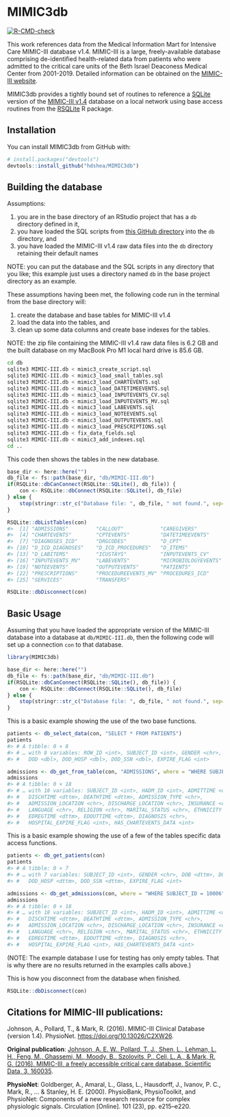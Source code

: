 
<!-- README.md is generated from README.Rmd. Please edit that file -->

# MIMIC3db

<!-- badges: start -->

[![R-CMD-check](https://github.com/hdshea/MIMIC3db/workflows/R-CMD-check/badge.svg)](https://github.com/hdshea/MIMIC3db/actions)
<!-- badges: end -->

This work references data from the Medical Information Mart for
Intensive Care MIMIC-III database v1.4. MIMIC-III is a large,
freely-available database comprising de-identified health-related data
from patients who were admitted to the critical care units of the Beth
Israel Deaconess Medical Center from 2001-2019. Detailed information can
be obtained on the [MIMIC-III website](https://mimic.mit.edu/docs/iii/).

MIMIC3db provides a tightly bound set of routines to reference a
[SQLite](https://www.sqlite.org/index.html) version of the [MIMIC-III
v1.4](https://physionet.org/content/mimiciii/1.4/) database on a local
network using base access routines from the
[RSQLite](https://github.com/r-dbi/RSQLite) R package.

## Installation

You can install MIMIC3db from GitHub with:

``` r
# install.packages("devtools")
devtools::install_github("hdshea/MIMIC3db")
```

## Building the database

Assumptions:

1.  you are in the base directory of an RStudio project that has a `db`
    directory defined in it,
2.  you have loaded the SQL scripts from [this GitHub
    directory](https://github.com/hdshea/MIMIC3db/tree/main/inst/sql)
    into the `db` directory, and
3.  you have loaded the MIMIC-III v1.4 raw data files into the `db`
    directory retaining their default names

NOTE: you can put the database and the SQL scripts in any directory that
you like; this example just uses a directory named `db` in the base
project directory as an example.

These assumptions having been met, the following code run in the
terminal from the base directory will:

1.  create the database and base tables for MIMIC-III v1.4
2.  load the data into the tables, and
3.  clean up some data columns and create base indexes for the tables.

NOTE: the zip file containing the MIMIC-III v1.4 raw data files is 6.2
GB and the built database on my MacBook Pro M1 local hard drive is 85.6
GB.

``` bash
cd db
sqlite3 MIMIC-III.db < mimic3_create_script.sql
sqlite3 MIMIC-III.db < mimic3_load_small_tables.sql
sqlite3 MIMIC-III.db < mimic3_load_CHARTEVENTS.sql
sqlite3 MIMIC-III.db < mimic3_load_DATETIMEEVENTS.sql
sqlite3 MIMIC-III.db < mimic3_load_INPUTEVENTS_CV.sql
sqlite3 MIMIC-III.db < mimic3_load_INPUTEVENTS_MV.sql
sqlite3 MIMIC-III.db < mimic3_load_LABEVENTS.sql
sqlite3 MIMIC-III.db < mimic3_load_NOTEEVENTS.sql
sqlite3 MIMIC-III.db < mimic3_load_OUTPUTEVENTS.sql
sqlite3 MIMIC-III.db < mimic3_load_PRESCRIPTIONS.sql
sqlite3 MIMIC-III.db < fix_data_fields.sql
sqlite3 MIMIC-III.db < mimic3_add_indexes.sql
cd ..
```

This code then shows the tables in the new database.

``` r
base_dir <- here::here("")
db_file <- fs::path(base_dir, "db/MIMIC-III.db")
if(RSQLite::dbCanConnect(RSQLite::SQLite(), db_file)) {
    con <- RSQLite::dbConnect(RSQLite::SQLite(), db_file)
} else {
    stop(stringr::str_c("Database file: ", db_file, " not found.", sep=""))
}
```

``` r
RSQLite::dbListTables(con)
#>  [1] "ADMISSIONS"         "CALLOUT"            "CAREGIVERS"        
#>  [4] "CHARTEVENTS"        "CPTEVENTS"          "DATETIMEEVENTS"    
#>  [7] "DIAGNOSES_ICD"      "DRGCODES"           "D_CPT"             
#> [10] "D_ICD_DIAGNOSES"    "D_ICD_PROCEDURES"   "D_ITEMS"           
#> [13] "D_LABITEMS"         "ICUSTAYS"           "INPUTEVENTS_CV"    
#> [16] "INPUTEVENTS_MV"     "LABEVENTS"          "MICROBIOLOGYEVENTS"
#> [19] "NOTEEVENTS"         "OUTPUTEVENTS"       "PATIENTS"          
#> [22] "PRESCRIPTIONS"      "PROCEDUREEVENTS_MV" "PROCEDURES_ICD"    
#> [25] "SERVICES"           "TRANSFERS"
```

``` r
RSQLite::dbDisconnect(con)
```

## Basic Usage

Assuming that you have loaded the appropriate version of the MIMIC-III
database into a database at `db/MIMIC-III.db`, then the following code
will set up a connection `con` to that database.

``` r
library(MIMIC3db)

base_dir <- here::here("")
db_file <- fs::path(base_dir, "db/MIMIC-III.db")
if(RSQLite::dbCanConnect(RSQLite::SQLite(), db_file)) {
    con <- RSQLite::dbConnect(RSQLite::SQLite(), db_file)
} else {
    stop(stringr::str_c("Database file: ", db_file, " not found.", sep=""))
}
```

This is a basic example showing the use of the two base functions.

``` r
patients <- db_select_data(con, "SELECT * FROM PATIENTS")
patients
#> # A tibble: 0 × 8
#> # … with 8 variables: ROW_ID <int>, SUBJECT_ID <int>, GENDER <chr>, DOB <dbl>,
#> #   DOD <dbl>, DOD_HOSP <dbl>, DOD_SSN <dbl>, EXPIRE_FLAG <int>

admissions <- db_get_from_table(con, "ADMISSIONS", where = "WHERE SUBJECT_ID = 10006")
admissions
#> # A tibble: 0 × 18
#> # … with 18 variables: SUBJECT_ID <int>, HADM_ID <int>, ADMITTIME <dttm>,
#> #   DISCHTIME <dttm>, DEATHTIME <dttm>, ADMISSION_TYPE <chr>,
#> #   ADMISSION_LOCATION <chr>, DISCHARGE_LOCATION <chr>, INSURANCE <chr>,
#> #   LANGUAGE <chr>, RELIGION <chr>, MARITAL_STATUS <chr>, ETHNICITY <chr>,
#> #   EDREGTIME <dttm>, EDOUTTIME <dttm>, DIAGNOSIS <chr>,
#> #   HOSPITAL_EXPIRE_FLAG <int>, HAS_CHARTEVENTS_DATA <int>
```

This is a basic example showing the use of a few of the tables specific
data access functions.

``` r
patients <- db_get_patients(con)
patients
#> # A tibble: 0 × 7
#> # … with 7 variables: SUBJECT_ID <int>, GENDER <chr>, DOB <dttm>, DOD <dttm>,
#> #   DOD_HOSP <dttm>, DOD_SSN <dttm>, EXPIRE_FLAG <int>

admissions <- db_get_admissions(con, where = "WHERE SUBJECT_ID = 10006")
admissions
#> # A tibble: 0 × 18
#> # … with 18 variables: SUBJECT_ID <int>, HADM_ID <int>, ADMITTIME <dttm>,
#> #   DISCHTIME <dttm>, DEATHTIME <dttm>, ADMISSION_TYPE <chr>,
#> #   ADMISSION_LOCATION <chr>, DISCHARGE_LOCATION <chr>, INSURANCE <chr>,
#> #   LANGUAGE <chr>, RELIGION <chr>, MARITAL_STATUS <chr>, ETHNICITY <chr>,
#> #   EDREGTIME <dttm>, EDOUTTIME <dttm>, DIAGNOSIS <chr>,
#> #   HOSPITAL_EXPIRE_FLAG <int>, HAS_CHARTEVENTS_DATA <int>
```

(NOTE: The example database I use for testing has only empty tables.
That is why there are no results returned in the examples calls above.)

This is how you disconnect from the database when finished.

``` r
RSQLite::dbDisconnect(con)
```

## Citations for MIMIC-III publications:

Johnson, A., Pollard, T., & Mark, R. (2016). MIMIC-III Clinical Database
(version 1.4). PhysioNet. <https://doi.org/10.13026/C2XW26>.

**Original publication**: [Johnson, A. E. W., Pollard, T. J., Shen, L.,
Lehman, L. H., Feng, M., Ghassemi, M., Moody, B., Szolovits, P., Celi,
L. A., & Mark, R. G. (2016). MIMIC-III, a freely accessible critical
care database. Scientific Data, 3,
160035](https://www.nature.com/articles/sdata201635).

**PhysioNet**: Goldberger, A., Amaral, L., Glass, L., Hausdorff, J.,
Ivanov, P. C., Mark, R., … & Stanley, H. E. (2000). PhysioBank,
PhysioToolkit, and PhysioNet: Components of a new research resource for
complex physiologic signals. Circulation \[Online\]. 101 (23),
pp. e215–e220.
